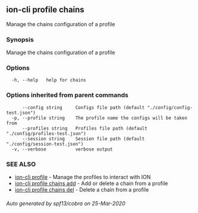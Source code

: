 ## ion-cli profile chains

Manage the chains configuration of a profile

### Synopsis

Manage the chains configuration of a profile

### Options

```
  -h, --help   help for chains
```

### Options inherited from parent commands

```
      --config string     Configs file path (default "./config/config-test.json")
  -p, --profile string    The profile name the configs will be taken from
      --profiles string   Profiles file path (default "./config/profiles-test.json")
      --session string    Session file path (default "./config/session-test.json")
  -v, --verbose           verbose output
```

### SEE ALSO

* [ion-cli profile](ion-cli_profile.md)	 - Manage the profiles to interact with ION
* [ion-cli profile chains add](ion-cli_profile_chains_add.md)	 - Add or delete a chain from a profile
* [ion-cli profile chains del](ion-cli_profile_chains_del.md)	 - Delete a chain from a profile

###### Auto generated by spf13/cobra on 25-Mar-2020
